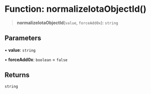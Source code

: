 # Function: normalizeIotaObjectId()

> **normalizeIotaObjectId**(`value`, `forceAdd0x`): `string`

## Parameters

• **value**: `string`

• **forceAdd0x**: `boolean` = `false`

## Returns

`string`
